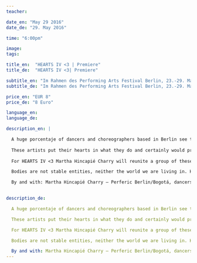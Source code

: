 ```yaml
---
teacher: 

date_en: "May 29 2016"
date_de: "29. May 2016"

time: "6:00pm"

image: 
tags: 

title_en:  "HEARTS IV <3 | Premiere"
title_de:  "HEARTS IV <3| Premiere"

subtitle_en: "Im Rahmen des Performing Arts Festival Berlin, 23.-29. Mai 2016"
subtitle_de: "Im Rahmen des Performing Arts Festival Berlin, 23.-29. Mai 2016"

price_en: "EUR 8"
price_de: "8 Euro"

language_en: 
language_de: 

description_en: |

  A huge porcentaje of dancers and choreographers based in Berlin see themselves forced to apply to the Hartz IV support offered by the German government to cover the basic surviving kit.
  
  These artists put their hearts in what they do and certainly would prefer to work hard in their field than to depend on this. 
  
  For HEARTS IV <3 Martha Hincapié Charry will reunite a group of these dancers and choregraphers in the Urbanraum to meet in an intimate an close dialogue with the public, followed by an open air physical encounter where they will make, through movement, a reflection about their bodies and their actual state.

  Bodies are not stable entities, neither the world we are living in. HEARTS IV <3 will open spaces for subjective notions about the relationship between self, society and body, looking to assess politics in regards to identity and action, constituting a human community.

  By and with: Martha Hincapié Charry – Perferic Berlin/Bogotá, dancers and choreographers based in Berlin.

  
description_de:

  A huge porcentaje of dancers and choreographers based in Berlin see themselves forced to apply to the Hartz IV support offered by the German government to cover the basic surviving kit.

  These artists put their hearts in what they do and certainly would prefer to work hard in their field than to depend on this. 

  For HEARTS IV <3 Martha Hincapié Charry will reunite a group of these dancers and choregraphers in the Urbanraum to meet in an intimate an close dialogue with the public, followed by an open air physical encounter where they will make, through movement, a reflection about their bodies and their actual state.

  Bodies are not stable entities, neither the world we are living in. HEARTS IV <3 will open spaces for subjective notions about the relationship between self, society and body, looking to assess politics in regards to identity and action, constituting a human community.

  By and with: Martha Hincapié Charry – Perferic Berlin/Bogotá, dancers and choreographers based in Berlin.
---
```


